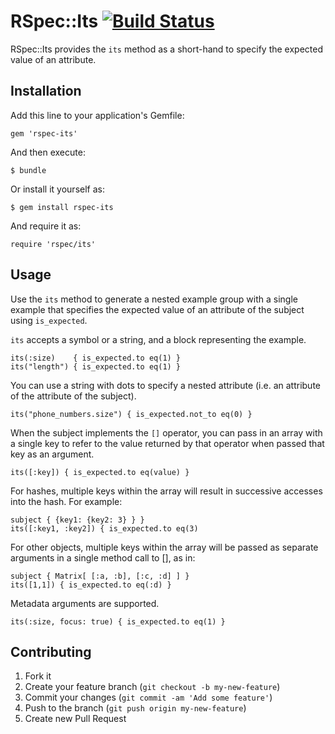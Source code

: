 # RSpec::Its [![Build Status](https://travis-ci.org/rspec/rspec-its.svg)](https://travis-ci.org/rspec/rspec-its)

RSpec::Its provides the `its` method as a short-hand to specify the expected value of an attribute.

## Installation

Add this line to your application's Gemfile:

    gem 'rspec-its'

And then execute:

    $ bundle

Or install it yourself as:

    $ gem install rspec-its

And require it as:

    require 'rspec/its'

## Usage

Use the `its` method to generate a nested example group with
a single example that specifies the expected value of an attribute of the
subject using `is_expected`.

`its` accepts a symbol or a string, and a block representing the example.

    its(:size)    { is_expected.to eq(1) }
    its("length") { is_expected.to eq(1) }

You can use a string with dots to specify a nested attribute (i.e. an
attribute of the attribute of the subject).

    its("phone_numbers.size") { is_expected.not_to eq(0) }

When the subject implements the `[]` operator, you can pass in an array with a single key to
refer to the value returned by that operator when passed that key as an argument.

    its([:key]) { is_expected.to eq(value) }

For hashes, multiple keys within the array will result in successive accesses into the hash. For example:

    subject { {key1: {key2: 3} } }
    its([:key1, :key2]) { is_expected.to eq(3)

For other objects, multiple keys within the array will be passed as separate arguments in a single method call to [], as in:

    subject { Matrix[ [:a, :b], [:c, :d] ] }
    its([1,1]) { is_expected.to eq(:d) }

Metadata arguments are supported.

    its(:size, focus: true) { is_expected.to eq(1) }

## Contributing

1. Fork it
2. Create your feature branch (`git checkout -b my-new-feature`)
3. Commit your changes (`git commit -am 'Add some feature'`)
4. Push to the branch (`git push origin my-new-feature`)
5. Create new Pull Request
